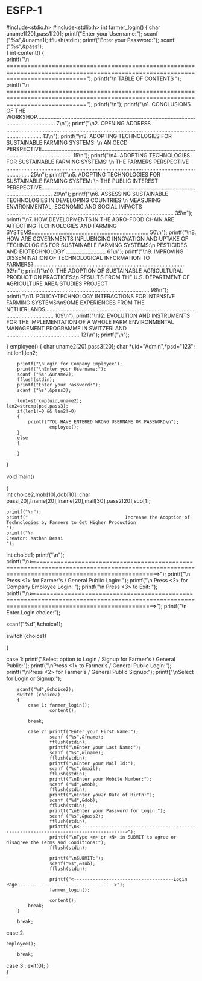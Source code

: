 # ESFP-1
#include<stdio.h>
#include<stdlib.h>
int farmer_login()
{       char uname1[20],pass1[20];
        printf("Enter your Username:");
        scanf ("%s",&uname1);
        fflush(stdin);
        printf("Enter your Password:");
        scanf ("%s",&pass1);     
}
int content()
{   
        printf("\n              ===================================================================================================================================");
        printf("\n                                                                      TABLE OF CONTENTS                                                          ");
        printf("\n              ===================================================================================================================================");
        printf("\n");
        printf("\n1.  CONCLUSIONS OF THE WORKSHOP........................................................................................................................................ 7\n");
        printf("\n2.  OPENING ADDRESS ................................................................................................................................................... 13\n");
        printf("\n3.  ADOPTING TECHNOLOGIES FOR SUSTAINABLE FARMING SYSTEMS: \n    AN OECD PERSPECTIVE................................................................................................................................................ 15\n");
        printf("\n4.  ADOPTING TECHNOLOGIES FOR SUSTAINABLE FARMING SYSTEMS: \n    THE FARMERS PERSPECTIVE ........................................................................................................................................... 25\n");
        printf("\n5.  ADOPTING TECHNOLOGIES FOR SUSTAINABLE FARMING SYSTEM: \n     THE PUBLIC INTEREST PERSPECTIVE................................................................................................................................... 29\n");
        printf("\n6.  ASSESSING SUSTAINABLE TECHNOLOGIES IN DEVELOPING COUNTRIES:\n    MEASURING ENVIRONMENTAL, ECONOMIC AND SOCIAL IMPACTS .............................................................................................................. 35\n");
        printf("\n7.  HOW DEVELOPMENTS IN THE AGRO-FOOD CHAIN ARE AFFECTING TECHNOLOGIES AND FARMING SYSTEMS............................................................................. 50\n");
        printf("\n8.  HOW ARE GOVERNMENTS INFLUENCING INNOVATION AND UPTAKE OF TECHNOLOGIES FOR SUSTAINABLE FARMING SYSTEMS:\n    PESTICIDES AND BIOTECHNOLOGY .......................... 61\n");
        printf("\n9.  IMPROVING DISSEMINATION OF TECHNOLOGICAL INFORMATION TO FARMERS?................................................................................................... 92\n");
        printf("\n10. THE ADOPTION OF SUSTAINABLE AGRICULTURAL PRODUCTION PRACTICES:\n    RESULTS FROM THE U.S. DEPARTMENT OF AGRICULTURE AREA STUDIES PROJECT .............................................................................................. 98\n");
        printf("\n11. POLICY-TECHNOLOGY INTERACTIONS FOR INTENSIVE FARMING SYSTEMS:\nSOME EXPERIENCES FROM THE NETHERLANDS.................................................................................................................................. 109\n");
        printf("\n12. EVOLUTION AND INSTRUMENTS FOR THE IMPLEMENTATION OF A WHOLE FARM ENVIRONMENTAL MANAGEMENT PROGRAMME IN SWITZERLAND ................................................ 121\n");
        printf("\n");


}
employee()
{       char uname2[20],pass3[20];
        char *uid="Admin",*psd="123";
        int len1,len2;

        printf("\nLogin for Company Employee");
        printf("\nEnter your Username:");
        scanf ("%s",&uname2);
        fflush(stdin);
        printf("Enter your Password:");
        scanf ("%s",&pass3);

        len1=strcmp(uid,uname2);
	len2=strcmp(psd,pass3);
        if(len1!=0 && len2!=0)
	    {
		    printf("YOU HAVE ENTERED WRONG USERNAME OR PASSWORD\n");
                    employee();
	    }
	    else
	    {
		    
	    }
}

void main()

{   
    int choice2,mob[10],dob[10];
        char pass[20],fname[20],lname[20],mail[30],pass2[20],sub[1];
        


    printf("\n");
    printf("                                    Increase the Adoption of Technologies by Farmers to Get Higher Production                                                ");
    printf("\n                                                            Creator: Kathan Desai                                                                            ");
int choice1;
printf("\n");
printf("\n<=================================================================================================================================================>");
printf("\n                        Press <1> for Farmer's / General Public Login:                                                      ");
printf("\n                        Press <2> for Company Employee Login:                                                               ");
printf("\n                        Press <3> to Exit:                                                                                  ");
printf("\n<================================================================================================================================================>");
printf("\n                        Enter Login choice:");

scanf("%d",&choice1);

switch (choice1)

{

case 1: printf("Select option to Login / Signup for Farmer's / General Public:");
        printf("\nPress <1> to Farmer's / General Public Login:");
        printf("\nPress <2> for Farmer's / General Public Signup:");
        printf("\nSelect for Login or Signup:");
        
        
        scanf("%d",&choice2);
        switch (choice2)
        {
            case 1: farmer_login();
                    content();
                    
            break;

            case 2: printf("Enter your First Name:");
                    scanf ("%s",&fname);
                    fflush(stdin);
                    printf("\nEnter your Last Name:");
                    scanf ("%s",&lname);
                    fflush(stdin);
                    printf("\nEnter your Mail Id:");
                    scanf ("%s",&mail);
                    fflush(stdin);
                    printf("\nEnter your Mobile Number:");
                    scanf ("%d",&mob);
                    fflush(stdin);
                    printf("\nEnter you2r Date of Birth:");
                    scanf ("%d",&dob);
                    fflush(stdin);
                    printf("\nEnter your Password for Login:");
                    scanf ("%s",&pass2);
                    fflush(stdin);
                    printf("\n<--------------------------------------------------------------------------------------->");
                    printf("\nType <Y> or <N> in SUBMIT to agree or disagree the Terms and Conditions:");
                    fflush(stdin);
                    
                    printf("\nSUBMIT:");
                    scanf("%s",&sub);
                    fflush(stdin);
                    
                    printf("<-------------------------------------Login Page------------------------------------>");
                    farmer_login();

                    content();
            break;                  
        }

        break;

case 2: 

	employee();
	
        break;

case 3 : exit(0);
}      
}  
